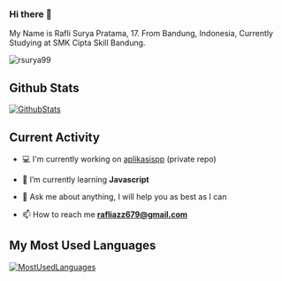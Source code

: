 ### Hi there 👋

My Name is Rafli Surya Pratama, 17. From Bandung, Indonesia, Currently Studying at SMK Cipta Skill Bandung.

<p align="left"> <img src="https://komarev.com/ghpvc/?username=rsurya99" alt="rsurya99" /> </p>

## Github Stats

[![GithubStats](https://github-readme-stats.vercel.app/api?username=rsurya99&show_icons=true&theme=radical)](https://github.com/rsurya99)

## Current Activity

- 💻 I'm currently working on [aplikasispp](https://github.com/RSurya99/aplikasi-spp) (private repo)

- 🌱 I’m currently learning **Javascript**

- 💬 Ask me about anything, I will help you as best as I can

- 📫 How to reach me **rafliazz679@gmail.com**

## My Most Used Languages

[![MostUsedLanguages](https://github-readme-stats.vercel.app/api/top-langs/?username=rsurya99&layout=compact&hide=html&theme=radical)](https://github.com/rsurya99) 

<!-- 
[![rsurya99's wakatime stats](https://github-readme-stats.vercel.app/api/wakatime?username=rsurya99)](https://wakatime.com/@rsurya99)
 -->
